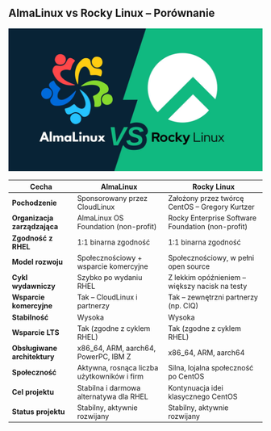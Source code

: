 ## AlmaLinux vs Rocky Linux – Porównanie


![AlmaRocky](/grafiki/Almalinux-Rockylinux.jpg)

| Cecha                            | AlmaLinux                                           | Rocky Linux                                         |
|----------------------------------|-----------------------------------------------------|-----------------------------------------------------|
| **Pochodzenie**                  | Sponsorowany przez CloudLinux                      | Założony przez twórcę CentOS – Gregory Kurtzer     |
| **Organizacja zarządzająca**    | AlmaLinux OS Foundation (non-profit)               | Rocky Enterprise Software Foundation (non-profit)  |
| **Zgodność z RHEL**             | 1:1 binarna zgodność                               | 1:1 binarna zgodność                               |
| **Model rozwoju**               | Społecznościowy + wsparcie komercyjne              | Społecznościowy, w pełni open source               |
| **Cykl wydawniczy**             | Szybko po wydaniu RHEL                             | Z lekkim opóźnieniem – większy nacisk na testy     |
| **Wsparcie komercyjne**         | Tak – CloudLinux i partnerzy                       | Tak – zewnętrzni partnerzy (np. CIQ)               |
| **Stabilność**                  | Wysoka                                              | Wysoka                                              |
| **Wsparcie LTS**                | Tak (zgodne z cyklem RHEL)                         | Tak (zgodne z cyklem RHEL)                         |
| **Obsługiwane architektury**    | x86_64, ARM, aarch64, PowerPC, IBM Z               | x86_64, ARM, aarch64                               |
| **Społeczność**                 | Aktywna, rosnąca liczba użytkowników i firm        | Silna, lojalna społeczność po CentOS               |
| **Cel projektu**                | Stabilna i darmowa alternatywa dla RHEL            | Kontynuacja idei klasycznego CentOS                |
| **Status projektu**             | Stabilny, aktywnie rozwijany                       | Stabilny, aktywnie rozwijany                       |
